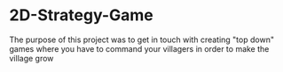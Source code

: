 # 2D-Strategy-Game
The purpose of this project was to get in touch with creating "top down" games where you have to command your villagers in order to make the village grow
